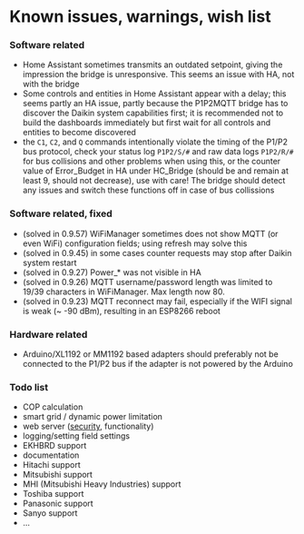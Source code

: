 # Known issues, warnings, wish list

### Software related

 - Home Assistant sometimes transmits an outdated setpoint, giving the impression the bridge is unresponsive. This seems an issue with HA, not with the bridge
 - Some controls and entities in Home Assistant appear with a delay; this seems partly an HA issue, partly because the P1P2MQTT bridge has to discover the Daikin system capabilities first; it is recommended not to build the dashboards immediately but first wait for all controls and entities to become discovered
 - the `C1`, `C2`, and `Q` commands intentionally violate the timing of the P1/P2 bus protocol, check your status log `P1P2/S/#` and raw data logs `P1P2/R/#` for bus collisions and other problems when using this, or the counter value of Error\_Budget in HA under HC\_Bridge (should be and remain at least 9, should not decrease), use with care! The bridge should detect any issues and switch these functions off in case of bus collissions

### Software related, fixed

 - (solved in 0.9.57) WiFiManager sometimes does not show MQTT (or even WiFi) configuration fields; using refresh may solve this
 - (solved in 0.9.45) in some cases counter requests may stop after Daikin system restart
 - (solved in 0.9.27) Power\_\* was not visible in HA
 - (solved in 0.9.26) MQTT username/password length was limited to 19/39 characters in WiFiManager. Max length now 80.
 - (solved in 0.9.23) MQTT reconnect may fail, especially if the WIFI signal is weak (~ -90 dBm), resulting in an ESP8266 reboot

### Hardware related

 - Arduino/XL1192 or MM1192 based adapters should preferably not be connected to the P1/P2 bus if the adapter is not powered by the Arduino

### Todo list

 - COP calculation
 - smart grid / dynamic power limitation
 - web server ([security](Security.md), functionality)
 - logging/setting field settings
 - EKHBRD support
 - documentation
 - Hitachi support
 - Mitsubishi support
 - MHI (Mitsubishi Heavy Industries) support
 - Toshiba support
 - Panasonic support
 - Sanyo support
 - ...
